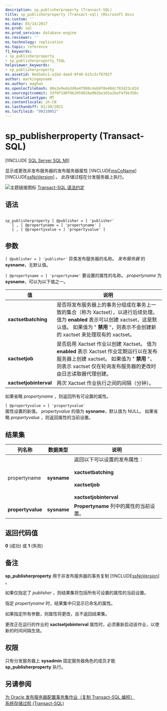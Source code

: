 ```yaml
---
description: sp_publisherproperty (Transact-SQL)
title: sp_publisherproperty (Transact-sql) |Microsoft Docs
ms.custom: ''
ms.date: 03/14/2017
ms.prod: sql
ms.prod_service: database-engine
ms.reviewer: ''
ms.technology: replication
ms.topic: reference
f1_keywords:
- sp_publisherproperty
- sp_publisherproperty_TSQL
helpviewer_keywords:
- sp_publisherproperty
ms.assetid: 0ed1ebc1-a1bd-4aed-9f46-615c5cf07827
author: markingmyname
ms.author: maghan
ms.openlocfilehash: 80e2e9eda3d6a4f900c4ab9f8e48dc783d23cd2d
ms.sourcegitcommit: 33f0f190f962059826e002be165a2bef4f9e350c
ms.translationtype: MT
ms.contentlocale: zh-CN
ms.lasthandoff: 01/30/2021
ms.locfileid: "99210052"
---
```

# <a name="sp_publisherproperty-transact-sql"></a>sp_publisherproperty (Transact-SQL)
[!INCLUDE [SQL Server SQL MI](../../includes/applies-to-version/sql-asdbmi.md)]

  显示或更改非发布服务器的发布服务器属性 [!INCLUDE[msCoName](../../includes/msconame-md.md)] [!INCLUDE[ssNoVersion](../../includes/ssnoversion-md.md)] 。 此存储过程在分发服务器上执行。  
  
 ![主题链接图标](../../database-engine/configure-windows/media/topic-link.gif "“主题链接”图标") [Transact-SQL 语法约定](../../t-sql/language-elements/transact-sql-syntax-conventions-transact-sql.md)  
  
## <a name="syntax"></a>语法  
  
```  
  
sp_publisherproperty [ @publisher = ] 'publisher'   
   [ , [ @propertyname = ] 'propertyname' ]   
   [ , [ @propertyvalue = ] 'propertyvalue' ]  
```  
  
## <a name="arguments"></a>参数  
`[ @publisher = ] 'publisher'` 异类发布服务器的名称。 *发布服务器* 的 **sysname**，无默认值。  
  
`[ @propertyname = ] 'propertyname'` 要设置的属性的名称。 *propertyname* 为 **sysname**，可以为以下值之一。  
  
|值|说明|  
|-----------|-----------------|  
|**xactsetbatching**|是否将发布服务器上的事务分组成在事务上一致的集合（称为 Xactset），以进行后续处理。 值为 **enabled** 表示可以创建 xactset，这是默认值。 如果值为 " **禁用** "，则表示不会创建新的 xactset 来处理现有的 xactset。|  
|**xactsetjob**|是否启用 Xactset 作业以创建 Xactset。 值为 **enabled** 表示 Xactset 作业定期运行以在发布服务器上创建 xactset。 如果值为 " **禁用** "，则表示 xactset 仅在轮询发布服务器的更改时由日志读取器代理创建。|  
|**xactsetjobinterval**|两次 Xactset 作业执行之间的间隔（分钟）。|  
  
 如果省略 *propertyname* ，则返回所有可设置的属性。  
  
 `[ @propertyvalue = ] 'propertyvalue'`  
 属性设置的新值。 *propertyvalue* 的值为 **sysname**，默认值为 NULL。 如果省略 *propertyvalue* ，则返回属性的当前设置。  
  
## <a name="result-sets"></a>结果集  
  
|列名称|数据类型|说明|  
|-----------------|---------------|-----------------|  
|propertyname|**sysname**|返回以下可以设置的发布属性：<br /><br /> **xactsetbatching**<br /><br /> **xactsetjob**<br /><br /> **xactsetjobinterval**|  
|**propertyvalue**|**sysname**|**Propertyname** 列中的属性的当前设置。|  
  
## <a name="return-code-values"></a>返回代码值  
 **0** (成功) 或 **1** (失败)   
  
## <a name="remarks"></a>备注  
 **sp_publisherproperty** 用于非发布服务器的事务复制 [!INCLUDE[ssNoVersion](../../includes/ssnoversion-md.md)] 。  
  
 如果仅指定了 *publisher* ，则结果集将包括所有可设置的属性的当前设置。  
  
 指定 *propertyname* 时，结果集中只显示已命名的属性。  
  
 如果指定所有参数，则属性将更改，且不返回结果集。  
  
 更改正在运行的作业的 **xactsetjobinterval** 属性时，必须重新启动该作业，以使新的时间间隔生效。  
  
## <a name="permissions"></a>权限  
 只有分发服务器上 **sysadmin** 固定服务器角色的成员才能 **sp_publisherproperty** 执行。  
  
## <a name="see-also"></a>另请参阅  
 [为 Oracle 发布服务器配置事务集作业（复制 Transact-SQL 编程）](../../relational-databases/replication/administration/configure-the-transaction-set-job-for-an-oracle-publisher.md)   
 [系统存储过程 (Transact-SQL)](../../relational-databases/system-stored-procedures/system-stored-procedures-transact-sql.md)  
  
  
